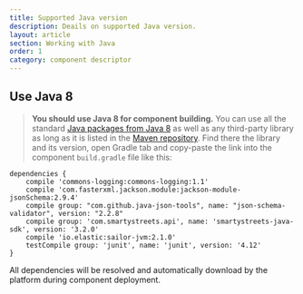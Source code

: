 ```yaml
---
title: Supported Java version
description: Deails on supported Java version.
layout: article
section: Working with Java
order: 1
category: component descriptor
---
```


## Use Java 8

> **You should use Java 8 for component building.**
You can use all the standard [Java packages from Java 8](https://docs.oracle.com/javase/8/docs/api/)
as well as any third-party library as long as it is listed in the
[Maven repository](https://mvnrepository.com/). Find there the library and
its version, open Gradle tab and copy-paste the link into the component `build.gradle`
file like this:

```
dependencies {
    compile 'commons-logging:commons-logging:1.1'
    compile 'com.fasterxml.jackson.module:jackson-module-jsonSchema:2.9.4'
    compile group: "com.github.java-json-tools", name: "json-schema-validator", version: "2.2.8"
    compile group: 'com.smartystreets.api', name: 'smartystreets-java-sdk', version: '3.2.0'
    compile 'io.elastic:sailor-jvm:2.1.0'
    testCompile group: 'junit', name: 'junit', version: '4.12'
}
```

All dependencies will be resolved and automatically download by the platform
during component deployment.
